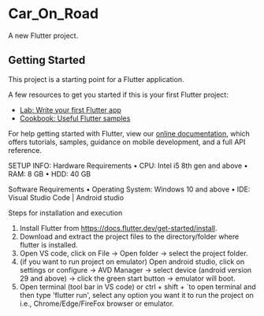 # Car_On_Road

A new Flutter project.

## Getting Started

This project is a starting point for a Flutter application.

A few resources to get you started if this is your first Flutter project:

- [Lab: Write your first Flutter app](https://flutter.dev/docs/get-started/codelab)
- [Cookbook: Useful Flutter samples](https://flutter.dev/docs/cookbook)

For help getting started with Flutter, view our
[online documentation](https://flutter.dev/docs), which offers tutorials,
samples, guidance on mobile development, and a full API reference.

SETUP INFO: 
Hardware Requirements
• CPU: Intel i5 8th gen and above
• RAM: 8 GB
• HDD: 40 GB

Software Requirements 
• Operating System: Windows 10 and above
• IDE:  Visual Studio Code | Android studio

Steps for installation and execution

1. Install Flutter from https://docs.flutter.dev/get-started/install.
2. Download and extract the project files to the directory/folder where flutter is installed. 
3. Open VS code, click on File -> Open folder -> select the project folder.
4. (if you want to run project on emulator) Open android studio, click on settings or configure -> AVD Manager -> select device (android version 29 and above) -> click the green start button -> emulator will boot. 
5. Open terminal (tool bar in VS code) or ctrl + shift + `to open terminal and then type 'flutter run', select any option you want it to run the project on i.e., Chrome/Edge/FireFox browser or emulator.

